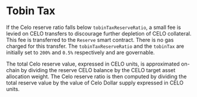 # Tobin Tax

If the Celo reserve ratio falls below `tobinTaxReserveRatio`, a small fee is levied on CELO transfers to discourage further depletion of CELO collateral. This fee is transferred to the `Reserve` smart contract. There is no gas charged for this transfer. The `tobinTaxReserveRatio` and the `tobinTax` are initially set to `200%` and `0.5%` respectively and are governable.

The total Celo reserve value, expressed in CELO units, is approximated on-chain by dividing the reserve CELO balance by the CELO target asset allocation weight. The Celo reserve ratio is then computed by dividing the total reserve value by the value of Celo Dollar supply expressed in CELO units.
